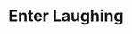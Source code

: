 ---
title: Enter Laughing
year: 1966
opening_date: 1966-09-30
closing_date: 1966-10-14
layout: productions
image:
image_caption:
image_credit:
playbill:
category:
Theatre: Theatre Jacksonville
Venue: Little Theatre
cast:
  Mr. Foreman: Philip Laing
  David Kolowitz: Robert L. Smith
  Marvin: Terry Boyd
  Miss Brown: Barbara Goodman
  Pike: Gil Gimbel
  Don Baxter: George Duckworth
  Don Darwin: Eddie Dyal
  Marlowe: Marshall Grauer
  Angela: Marcy Massaniso
  Mother: Ann Dobbie
  Father: Skip Gardner
  Wanda: Randy Fry
  Waiter - Lawyer: Jim Knight
  Roger: Bob Starr
crew:
  Director: George Ballis
  Production Designer: Larry Riddle
  Stage Manager: Terry McIntire
  Costumes: 
    - Lois Lee Stewart
    - Pat McCoy
  Properties: 
    - Maria Alaracon
    - Helen Roberts
  Make-up:
    - Bobby Sue Miller
    - Juliet Langner
    - Bitsey Proneir
    - Marshall Grauer
  Sound: 
    - Danny Hessel
    - Bill McNeese
  Lighting: 
    - Bill Cudlipp
    - Hal Nearhoof
    - Peggy Miller
  Scenery:
    - Hal Nearhoof
    - Don Cool
    - Charles Vance
    - Helen Zaret
    - Pat Eiser
    - Sylvia Ettlinger
    - Anette Grauer
    - Charles Perrett
    - Al Gimbel
    - Tootsie Backer
    - Vickie Gillis
    - Nancy Keller
    - Ruth Coleman
    - Ruth Perry
    - Jon Goodman
    - Charles Vance
    - Al Gimbel
  Gallery: Bill Aust
external_links:
---